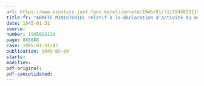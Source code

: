 ```yaml
---
url: https://www.ejustice.just.fgov.be/eli/arrete/1945/01/31/1945013119/justel
title-fr: "ARRETE MINISTERIEL relatif à la déclaration d'activité du mouvement des stocks à faire par les fabricants de tabac"
date: 1945-01-31
source:
number: 1945013119
page: 888888
case: 1945-01-31/47
publication: 1945-02-04
starts:
modifies:
pdf-original:
pdf-consolidated:
---
```


